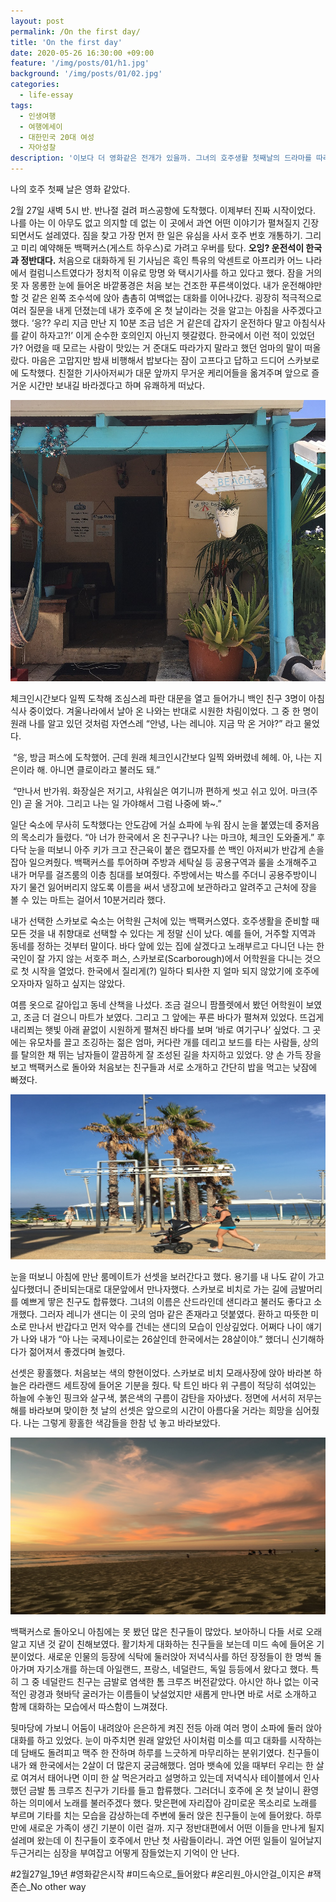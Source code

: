 ```yaml
---
layout: post
permalink: /On the first day/
title: 'On the first day'
date: 2020-05-26 16:30:00 +09:00
feature: '/img/posts/01/h1.jpg'
background: '/img/posts/01/02.jpg'
categories:
  - life-essay
tags:
  - 인생여행
  - 여행에세이
  - 대한민국 20대 여성
  - 자아성찰
description: '이보다 더 영화같은 전개가 있을까. 그녀의 호주생활 첫째날의 드라마를 따라가봅니다.'
---
```


   나의 호주 첫째 날은 영화 같았다. 

 2월 27일 새벽 5시 반. 반나절 걸려 퍼스공항에 도착했다. 이제부터 진짜 시작이었다. 나를 아는 이 아무도 없고 의지할 데 없는 이 곳에서 과연 어떤 이야기가 펼쳐질지 긴장되면서도 설레였다. 짐을 찾고 가장 먼저 한 일은 유심을 사서 호주 번호 개통하기. 그리고 미리 예약해둔 백팩커스(게스트 하우스)로 가려고 우버를 탔다. **오잉? 운전석이 한국과 정반대다.** 처음으로 대화하게 된 기사님은 흑인 특유의 악센트로 아프리카 어느 나라에서 컬럼니스트였다가 정치적 이유로 망명 와 택시기사를 하고 있다고 했다. 잠을 거의 못 자 몽롱한 눈에 들어온 바깥풍경은 처음 보는 건조한 푸른색이었다. 내가 운전해야만 할 것 같은 왼쪽 조수석에 앉아 촘촘히 여백없는 대화를 이어나갔다. 굉장히 적극적으로 여러 질문을 내게 던졌는데 내가 호주에 온 첫 날이라는 것을 알고는 아침을 사주겠다고 했다. ‘응?? 우리 지금 만난 지 10분 조금 넘은 거 같은데 갑자기 운전하다 말고 아침식사를 같이 하자고?!’ 이게 순수한 호의인지 아닌지 헷갈렸다. 한국에서 이런 적이 있었던가? 어렸을 때 모르는 사람이 맛있는 거 준대도 따라가지 말라고 했던 엄마의 말이 떠올랐다. 마음은 고맙지만 밤새 비행해서 밥보다는 잠이 고프다고 답하고 드디어 스카보로에 도착했다. 친절한 기사아저씨가 대문 앞까지 무거운 케리어들을 옮겨주며 앞으로 즐거운 시간만 보내길 바라겠다고 하며 유쾌하게 떠났다.

![Western Beach Lodge](/img/posts/01/04.jpg)

 

체크인시간보다 일찍 도착해 조심스레 파란 대문을 열고 들어가니 백인 친구 3명이 아침식사 중이었다. 겨울나라에서 날아 온 나와는 반대로 시원한 차림이었다. 그 중 한 명이 원래 나를 알고 있던 것처럼 자연스레 “안녕, 나는 레니야. 지금 막 온 거야?” 라고 물었다. 

​      “응, 방금 퍼스에 도착했어. 근데 원래 체크인시간보다 일찍 와버렸네 헤헤. 아, 나는 지은이라 해. 아니면 클로이라고 불러도 돼.”

​      “만나서 반가워. 화장실은 저기고, 샤워실은 여기니까 편하게 씻고 쉬고 있어. 마크(주인) 곧 올 거야. 그리고 나는 일 가야해서 그럼 나중에 봐~.”

 일단 숙소에 무사히 도착했다는 안도감에 거실 쇼파에 누워 잠시 눈을 붙였는데 중저음의 목소리가 들렸다. “아 너가 한국에서 온 친구구나? 나는 마크야, 체크인 도와줄게.” 후다닥 눈을 떠보니 아주 키가 크고 잔근육이 붙은 캡모자를 쓴 백인 아저씨가 반갑게 손을 잡아 일으켜줬다. 백팩커스를 투어하며 주방과 세탁실 등 공용구역과 룰을 소개해주고 내가 머무를 걸즈룸의 이층 침대를 보여줬다. 주방에서는 박스를 주더니 공용주방이니 자기 물건 잃어버리지 않도록 이름을 써서 냉장고에 보관하라고 알려주고 근처에 장을 볼 수 있는 마트는 걸어서 10분거리라 했다. 

 

 내가 선택한 스카보로 숙소는 어학원 근처에 있는 백팩커스였다. 호주생활을 준비할 때 모든 것을 내 취향대로 선택할 수 있다는 게 정말 신이 났다. 예를 들어, 거주할 지역과 동네를 정하는 것부터 말이다. 바다 앞에 있는 집에 살겠다고 노래부르고 다니던 나는 한국인이 잘 가지 않는 서호주 퍼스, 스카보로(Scarborough)에서 어학원을 다니는 것으로 첫 시작을 열었다. 한국에서 질리게(?) 일하다 퇴사한 지 얼마 되지 않았기에 호주에 오자마자 일하고 싶지는 않았다. 

 여름 옷으로 갈아입고 동네 산책을 나섰다. 조금 걸으니 팜플렛에서 봤던 어학원이 보였고, 조금 더 걸으니 마트가 보였다. 그리고 그 앞에는 푸른 바다가 펼쳐져 있었다. 뜨겁게 내리쬐는 햇빛 아래 끝없이 시원하게 펼쳐진 바다를 보며 ‘바로 여기구나’ 싶었다. 그 곳에는 유모차를 끌고 조깅하는 젊은 엄마, 커다란 개를 데리고 보드를 타는 사람들, 상의를 탈의한 채 뛰는 남자들이 깔끔하게 잘 조성된 길을 차지하고 있었다. 양 손 가득 장을 보고 백팩커스로 돌아와 처음보는 친구들과 서로 소개하고 간단히 밥을 먹고는 낮잠에 빠졌다. 

 ![Jogging](\img\posts\01\01.jpg)

 눈을 떠보니 아침에 만난 룸메이트가 선셋을 보러간다고 했다. 용기를 내 나도 같이 가고싶다했더니 준비되는대로 대문앞에서 만나자했다. 스카보로 비치로 가는 길에 금발머리를 예쁘게 땋은 친구도 합류했다. 그녀의 이름은 산드라인데 샌디라고 불러도 좋다고 소개했다. 그러자 레니가 샌디는 이 곳의 엄마 같은 존재라고 덧붙였다. 환하고 따뜻한 미소로 만나서 반갑다고 먼저 악수를 건네는 샌디의 모습이 인상깊었다. 어쩌다 나이 얘기가 나와 내가 “아 나는 국제나이로는 26살인데 한국에서는 28살이야.” 했더니 신기해하다가 젊어져서 좋겠다며 놀렸다. 

 선셋은 황홀했다. 처음보는 색의 향현이었다. 스카보로 비치 모래사장에 앉아 바라본 하늘은 라라랜드 세트장에 들어온 기분을 줬다. 탁 트인 바다 위 구름이 적당히 섞여있는 하늘에 수놓인 핑크와 살구색, 붉은색의 구름이 감탄을 자아냈다. 정면에 서서히 저무는 해를 바라보며 맞이한 첫 날의 선셋은 앞으로의 시간이 아름다울 거라는 희망을 심어줬다. 나는 그렇게 황홀한 색감들을 한참 넋 놓고 바라보았다.

![Scarborough sunset](\img\posts\01\02.jpg)

 

 백팩커스로 돌아오니 아침에는 못 봤던 많은 친구들이 많았다. 보아하니 다들 서로 오래 알고 지낸 것 같이 친해보였다. 활기차게 대화하는 친구들을 보는데 미드 속에 들어온 기분이었다. 새로운 인물의 등장에 식탁에 둘러앉아 저녁식사를 하던 장정들이 한 명씩 돌아가며 자기소개를 하는데 아일랜드, 프랑스, 네덜란드, 독일 등등에서 왔다고 했다. 특히 그 중 네덜란드 친구는 금발로 염색한 톰 크루즈 버전같았다. 아시안 하나 없는 이국적인 광경과 혓바닥 굴러가는 이름들이 낮설었지만 새롭게 만나면 바로 서로 소개하고 함께 대화하는 모습에서 따스함이 느껴졌다. 

 뒷마당에 가보니 어둠이 내려앉아 은은하게 켜진 전등 아래 여러 명이 소파에 둘러 앉아 대화를 하고 있었다. 눈이 마주치면 원래 알았던 사이처럼 미소를 띠고 대화를 시작하는데 담배도 돌려피고 맥주 한 잔하며 하루를 느긋하게 마무리하는 분위기였다. 친구들이 내가 왜 한국에서는 2살이 더 많은지 궁금해했다. 엄마 뱃속에 있을 때부터 우리는 한 살로 여겨서 태어나면 이미 한 살 먹은거라고 설명하고 있는데 저녁식사 테이블에서 인사했던 금발 톰 크루즈 친구가 기타를 들고 합류했다. 그러더니 호주에 온 첫 날이니 환영하는 의미에서 노래를 불러주겠다 했다. 맞은편에 자리잡아 감미로운 목소리로 노래를 부르며 기타를 치는 모습을 감상하는데 주변에 둘러 앉은 친구들이 눈에 들어왔다. 하루 만에 새로운 가족이 생긴 기분이 이런 걸까. 지구 정반대편에서 어떤 이들을 만나게 될지 설레며 왔는데 이 친구들이 호주에서 만난 첫 사람들이라니. 과연 어떤 일들이 일어날지 두근거리는 심장을 부여잡고 어떻게 잠들었는지 기억이 안 난다.

\#2월27일_19년 #영화같은시작 #미드속으로_들어왔다 #온리원_아시안걸_이지은 #잭존슨_No other way